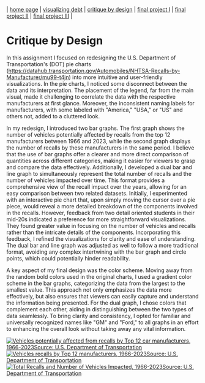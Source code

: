 | [home page](https://cmustudent.github.io/tswd-portfolio-templates/) | [visualizing debt](visualizing-government-debt) | [critique by design](critique-by-design) | [final project I](final-project-part-one) | [final project II](final-project-part-two) | [final project III](final-project-part-three) |

# Critique by Design

In this assignment I focused on redesigning the U.S. Department of Transportation's (DOT) pie charts (https://datahub.transportation.gov/Automobiles/NHTSA-Recalls-by-Manufacturer/mu99-t4jn) into more intuitive and user-friendly visualizations. In the pie charts, I noticed some disconnect between the data and its interpretation. The placement of the legend, far from the main visual, made it challenging to correlate the data with the respective manufacturers at first glance. Moreover, the inconsistent naming labels for manufacturers, with some labeled with "America," "USA," or "US" and others not, added to a cluttered look. 

In my redesign, I introduced two bar graphs. The first graph shows the number of vehicles potentially affected by recalls from the top 12 manufacturers between 1966 and 2023, while the second graph displays the number of recalls by these manufacturers in the same period. I believe that the use of bar graphs offer a clearer and more direct comparison of quantities across different categories, making it easier for viewers to grasp and compare the data effectively. Additionally, I developed a dual bar and line graph to simultaneously represent the total number of recalls and the number of vehicles impacted over time. This format provides a comprehensive view of the recall impact over the years, allowing for an easy comparison between two related datasets. Initially, I experimented with an interactive pie chart that, upon simply moving the cursor over a pie piece, would reveal a more detailed breakdown of the components involved in the recalls. However, feedback from two detail oriented students in their mid-20s indicated a preference for more straightforward visualizations. They found greater value in focusing on the number of vehicles and recalls rather than the intricate details of the components. Incorporating this feedback, I refined the visualizations for clarity and ease of understanding. The dual bar and line graph was adjusted as well to follow a more traditional format, avoiding any complex intertwining with the bar graph and circle points, which could potentially hinder readability.

A key aspect of my final design was the color scheme. Moving away from the random bold colors used in the original charts, I used a gradient color scheme in the bar graphs, categorizing the data from the largest to the smallest value. This approach not only emphasizes the data more effectively, but also ensures that viewers can easily capture and understand the information being presented. For the dual graph, I chose colors that complement each other, aiding in distinguishing between the two types of data seamlessly. To bring clarity and consistency, I opted for familiar and universally recognized names like "GM" and "Ford," to all graphs in an effort to enhancing the overall look without taking away any vital information.


<div class='tableauPlaceholder' id='viz1700114288115' style='position: relative'><noscript><a href='#'><img alt='Vehicles potentially affected from recalls by Top 12 car manufacturers, 1966-2023Source: U.S. Department of Transportation  ' src='https:&#47;&#47;public.tableau.com&#47;static&#47;images&#47;TS&#47;TSWDCarmanufacter&#47;Sheet1&#47;1_rss.png' style='border: none' /></a></noscript><object class='tableauViz'  style='display:none;'><param name='host_url' value='https%3A%2F%2Fpublic.tableau.com%2F' /> <param name='embed_code_version' value='3' /> <param name='site_root' value='' /><param name='name' value='TSWDCarmanufacter&#47;Sheet1' /><param name='tabs' value='no' /><param name='toolbar' value='yes' /><param name='static_image' value='https:&#47;&#47;public.tableau.com&#47;static&#47;images&#47;TS&#47;TSWDCarmanufacter&#47;Sheet1&#47;1.png' /> <param name='animate_transition' value='yes' /><param name='display_static_image' value='yes' /><param name='display_spinner' value='yes' /><param name='display_overlay' value='yes' /><param name='display_count' value='yes' /><param name='language' value='en-US' /><param name='filter' value='publish=yes' /></object></div>  <script type='text/javascript'>
  var divElement = document.getElementById('viz1700114288115');
  var vizElement = divElement.getElementsByTagName('object')[0];                 
  vizElement.style.width='100%';vizElement.style.height=(divElement.offsetWidth*0.75)+'px';
  var scriptElement = document.createElement('script');
  scriptElement.src = 'https://public.tableau.com/javascripts/api/viz_v1.js';                    
  vizElement.parentNode.insertBefore(scriptElement, vizElement);
</script>



<div class='tableauPlaceholder' id='viz1700116770190' style='position: relative'><noscript><a href='#'><img alt='Vehicles recalls by Top 12 manufacturers, 1966-2023Source: U.S. Department of Transportation  ' src='https:&#47;&#47;public.tableau.com&#47;static&#47;images&#47;TS&#47;TSWDCarmanufacter2&#47;Sheet2&#47;1_rss.png' style='border: none' /></a></noscript><object class='tableauViz'  style='display:none;'><param name='host_url' value='https%3A%2F%2Fpublic.tableau.com%2F' /> <param name='embed_code_version' value='3' /> <param name='site_root' value='' /><param name='name' value='TSWDCarmanufacter2&#47;Sheet2' /><param name='tabs' value='no' /><param name='toolbar' value='yes' /><param name='static_image' value='https:&#47;&#47;public.tableau.com&#47;static&#47;images&#47;TS&#47;TSWDCarmanufacter2&#47;Sheet2&#47;1.png' /> <param name='animate_transition' value='yes' /><param name='display_static_image' value='yes' /><param name='display_spinner' value='yes' /><param name='display_overlay' value='yes' /><param name='display_count' value='yes' /><param name='language' value='en-US' /><param name='filter' value='publish=yes' /></object></div>       <script type='text/javascript'>
  var divElement = document.getElementById('viz1700116770190');
  var vizElement = divElement.getElementsByTagName('object')[0];                    
  vizElement.style.width='100%';vizElement.style.height=(divElement.offsetWidth*0.75)+'px';
  var scriptElement = document.createElement('script');
  scriptElement.src = 'https://public.tableau.com/javascripts/api/viz_v1.js';                    
  vizElement.parentNode.insertBefore(scriptElement, vizElement);
</script>



<div class='tableauPlaceholder' id='viz1700116833002' style='position: relative'><noscript><a href='#'><img alt='Total Recalls and Number of Vehicles Impacted, 1966-2023Source: U.S. Department of Transportation ' src='https:&#47;&#47;public.tableau.com&#47;static&#47;images&#47;TS&#47;TSWDCarmanufacter3&#47;Sheet3&#47;1_rss.png' style='border: none' /></a></noscript><object class='tableauViz'  style='display:none;'><param name='host_url' value='https%3A%2F%2Fpublic.tableau.com%2F' /> <param name='embed_code_version' value='3' /> <param name='site_root' value='' /><param name='name' value='TSWDCarmanufacter3&#47;Sheet3' /><param name='tabs' value='no' /><param name='toolbar' value='yes' /><param name='static_image' value='https:&#47;&#47;public.tableau.com&#47;static&#47;images&#47;TS&#47;TSWDCarmanufacter3&#47;Sheet3&#47;1.png' /> <param name='animate_transition' value='yes' /><param name='display_static_image' value='yes' /><param name='display_spinner' value='yes' /><param name='display_overlay' value='yes' /><param name='display_count' value='yes' /><param name='language' value='en-US' /><param name='filter' value='publish=yes' /></object></div>       <script type='text/javascript'>
  var divElement = document.getElementById('viz1700116833002');
  var vizElement = divElement.getElementsByTagName('object')[0];                    
  vizElement.style.width='100%';vizElement.style.height=(divElement.offsetWidth*0.75)+'px';
  var scriptElement = document.createElement('script');
  scriptElement.src = 'https://public.tableau.com/javascripts/api/viz_v1.js';                    
  vizElement.parentNode.insertBefore(scriptElement, vizElement);
</script>



